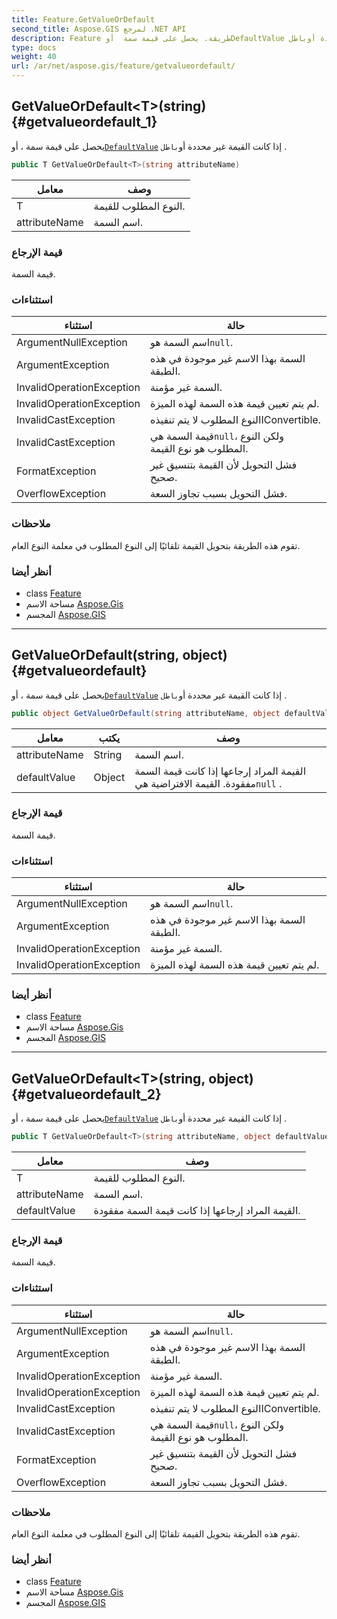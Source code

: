 ```yaml
---
title: Feature.GetValueOrDefault
second_title: Aspose.GIS لمرجع .NET API
description: Feature طريقة. يحصل على قيمة سمة  أوDefaultValue إذا كانت القيمة غير محددة أوباطل .
type: docs
weight: 40
url: /ar/net/aspose.gis/feature/getvalueordefault/
---
```

## GetValueOrDefault&lt;T&gt;(string) {#getvalueordefault_1}

يحصل على قيمة سمة ، أو[`DefaultValue`](../../featureattribute/defaultvalue/) إذا كانت القيمة غير محددة أو`باطل` .

```csharp
public T GetValueOrDefault<T>(string attributeName)
```

| معامل | وصف |
| --- | --- |
| T | النوع المطلوب للقيمة. |
| attributeName | اسم السمة. |

### قيمة الإرجاع

قيمة السمة.

### استثناءات

| استثناء | حالة |
| --- | --- |
| ArgumentNullException | اسم السمة هو`null`. |
| ArgumentException | السمة بهذا الاسم غير موجودة في هذه الطبقة. |
| InvalidOperationException | السمة غير مؤمنة. |
| InvalidOperationException | لم يتم تعيين قيمة هذه السمة لهذه الميزة. |
| InvalidCastException | النوع المطلوب لا يتم تنفيذهIConvertible. |
| InvalidCastException | قيمة السمة هي`null`، ولكن النوع المطلوب هو نوع القيمة. |
| FormatException | فشل التحويل لأن القيمة بتنسيق غير صحيح. |
| OverflowException | فشل التحويل بسبب تجاوز السعة. |

### ملاحظات

تقوم هذه الطريقة بتحويل القيمة تلقائيًا إلى النوع المطلوب في معلمة النوع العام.

### أنظر أيضا

* class [Feature](../)
* مساحة الاسم [Aspose.Gis](../../feature/)
* المجسم [Aspose.GIS](../../../)

---

## GetValueOrDefault(string, object) {#getvalueordefault}

يحصل على قيمة سمة ، أو[`DefaultValue`](../../featureattribute/defaultvalue/) إذا كانت القيمة غير محددة أو`باطل` .

```csharp
public object GetValueOrDefault(string attributeName, object defaultValue = null)
```

| معامل | يكتب | وصف |
| --- | --- | --- |
| attributeName | String | اسم السمة. |
| defaultValue | Object | القيمة المراد إرجاعها إذا كانت قيمة السمة مفقودة. القيمة الافتراضية هي`null` . |

### قيمة الإرجاع

قيمة السمة.

### استثناءات

| استثناء | حالة |
| --- | --- |
| ArgumentNullException | اسم السمة هو`null`. |
| ArgumentException | السمة بهذا الاسم غير موجودة في هذه الطبقة. |
| InvalidOperationException | السمة غير مؤمنة. |
| InvalidOperationException | لم يتم تعيين قيمة هذه السمة لهذه الميزة. |

### أنظر أيضا

* class [Feature](../)
* مساحة الاسم [Aspose.Gis](../../feature/)
* المجسم [Aspose.GIS](../../../)

---

## GetValueOrDefault&lt;T&gt;(string, object) {#getvalueordefault_2}

يحصل على قيمة سمة ، أو[`DefaultValue`](../../featureattribute/defaultvalue/) إذا كانت القيمة غير محددة أو`باطل` .

```csharp
public T GetValueOrDefault<T>(string attributeName, object defaultValue)
```

| معامل | وصف |
| --- | --- |
| T | النوع المطلوب للقيمة. |
| attributeName | اسم السمة. |
| defaultValue | القيمة المراد إرجاعها إذا كانت قيمة السمة مفقودة. |

### قيمة الإرجاع

قيمة السمة.

### استثناءات

| استثناء | حالة |
| --- | --- |
| ArgumentNullException | اسم السمة هو`null`. |
| ArgumentException | السمة بهذا الاسم غير موجودة في هذه الطبقة. |
| InvalidOperationException | السمة غير مؤمنة. |
| InvalidOperationException | لم يتم تعيين قيمة هذه السمة لهذه الميزة. |
| InvalidCastException | النوع المطلوب لا يتم تنفيذهIConvertible. |
| InvalidCastException | قيمة السمة هي`null`، ولكن النوع المطلوب هو نوع القيمة. |
| FormatException | فشل التحويل لأن القيمة بتنسيق غير صحيح. |
| OverflowException | فشل التحويل بسبب تجاوز السعة. |

### ملاحظات

تقوم هذه الطريقة بتحويل القيمة تلقائيًا إلى النوع المطلوب في معلمة النوع العام.

### أنظر أيضا

* class [Feature](../)
* مساحة الاسم [Aspose.Gis](../../feature/)
* المجسم [Aspose.GIS](../../../)


